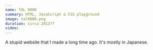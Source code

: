 ```yaml
---
name: TAL 9000
summary: HTML, JavaScript & CSS playground
image: tal9000.png
duration: circa 2013??
video: 
---
```

A stupid website that I made a long time ago. It's mostly in Japanese.
